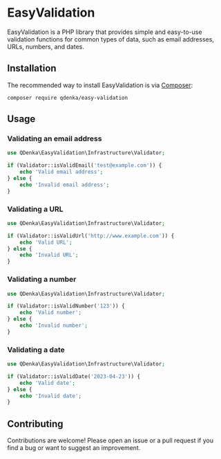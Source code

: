 EasyValidation
==============

EasyValidation is a PHP library that provides simple and easy-to-use validation functions for common types of data, such as email addresses, URLs, numbers, and dates.

Installation
------------

The recommended way to install EasyValidation is via [Composer](https://getcomposer.org/):

`composer require qdenka/easy-validation`

Usage
-----

### Validating an email address

```php
use QDenka\EasyValidation\Infrastructure\Validator;

if (Validator::isValidEmail('test@example.com')) {
    echo 'Valid email address';
} else {
    echo 'Invalid email address';
}
```

### Validating a URL

```php
use QDenka\EasyValidation\Infrastructure\Validator;

if (Validator::isValidUrl('http://www.example.com')) {
    echo 'Valid URL';
} else {
    echo 'Invalid URL';
}
```

### Validating a number

```php
use QDenka\EasyValidation\Infrastructure\Validator;

if (Validator::isValidNumber('123')) {
    echo 'Valid number';
} else {
    echo 'Invalid number';
}
```

### Validating a date

```php
use QDenka\EasyValidation\Infrastructure\Validator;

if (Validator::isValidDate('2023-04-23')) {
    echo 'Valid date';
} else {
    echo 'Invalid date';
}
```

Contributing
------------

Contributions are welcome! Please open an issue or a pull request if you find a bug or want to suggest an improvement.